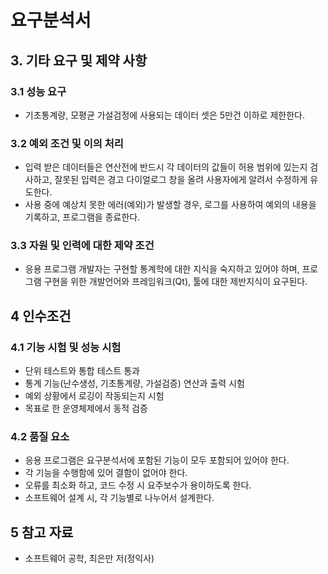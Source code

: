 # 요구분석서

## 3. 기타 요구 및 제약 사항

### 3.1 성능 요구

- 기초통계량, 모평균 가설검정에 사용되는 데이터 셋은 5만건 이하로 제한한다.


### 3.2 예외 조건 및 이의 처리

- 입력 받은 데이터들은 연산전에 반드시 각 데이터의 값들이 허용 범위에 있는지 검사하고, 잘못된 입력은 경고 다이얼로그 창을 올려 사용자에게 알려서 수정하게 유도한다.
- 사용 중에 예상치 못한 에러(예외)가 발생할 경우, 로그를 사용하여 예외의 내용을 기록하고, 프로그램을 종료한다.

### 3.3 자원 및 인력에 대한 제약 조건

- 응용 프로그램 개발자는 구현할 통계학에 대한 지식을 숙지하고 있어야 하며, 프로그램 구현을 위한 개발언어와 프레임워크(Qt), 툴에 대한 제반지식이 요구된다.

## 4 인수조건

### 4.1 기능 시험 및 성능 시험

- 단위 테스트와 통합 테스트 통과
- 통계 기능(난수생성, 기초통계량, 가설검증) 연산과 출력 시험
- 예외 상황에서 로깅이 작동되는지 시험
- 목표로 한 운영체제에서 동적 검증

### 4.2 품질 요소

- 응용 프로그램은 요구분석서에 포함된 기능이 모두 포함되어 있어야 한다.
- 각 기능을 수행함에 있어 결함이 없어야 한다.
- 오류를 최소화 하고, 코드 수정 시 요주보수가 용이하도록 한다.
- 소프트웨어 설계 시, 각 기능별로 나누어서 설계한다.

## 5 참고 자료

- 소프트웨어 공학, 최은만 저(정익사)